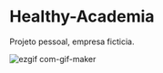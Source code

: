 # Healthy-Academia
Projeto pessoal, empresa ficticia.


![ezgif com-gif-maker](https://user-images.githubusercontent.com/63617579/144482783-8eeb8595-1d2f-4f64-8faa-d453f5946219.gif)
